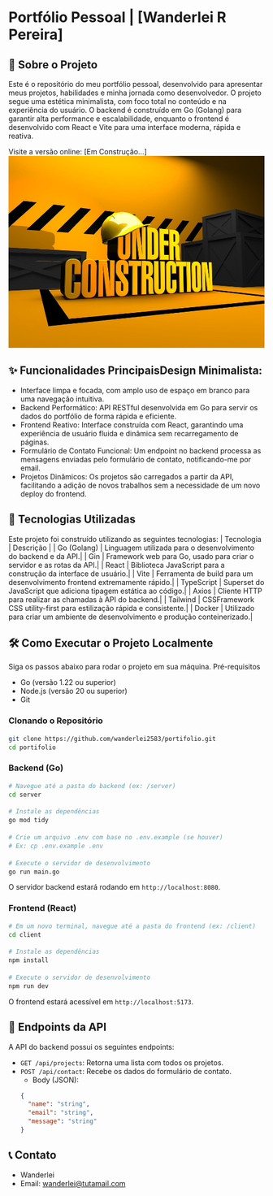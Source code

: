 # Portfólio Pessoal | [Wanderlei R Pereira]

## 📖 Sobre o Projeto
Este é o repositório do meu portfólio pessoal, desenvolvido para apresentar meus projetos, habilidades e minha jornada como desenvolvedor. O projeto segue uma estética minimalista, com foco total no conteúdo e na experiência do usuário.
O backend é construído em Go (Golang) para garantir alta performance e escalabilidade, enquanto o frontend é desenvolvido com React e Vite para uma interface moderna, rápida e reativa.

Visite a versão online: [Em Construção...]![a](./assets/under-construction-2891888_960_720.jpg)

## ✨ Funcionalidades PrincipaisDesign Minimalista:

* Interface limpa e focada, com amplo uso de espaço em branco para uma navegação intuitiva.
* Backend Performático: API RESTful desenvolvida em Go para servir os dados do portfólio de forma rápida e eficiente.
* Frontend Reativo: Interface construída com React, garantindo uma experiência de usuário fluida e dinâmica sem recarregamento de páginas.
* Formulário de Contato Funcional: Um endpoint no backend processa as mensagens enviadas pelo formulário de contato, notificando-me por email.
* Projetos Dinâmicos: Os projetos são carregados a partir da API, facilitando a adição de novos trabalhos sem a necessidade de um novo deploy do frontend.

## 🚀 Tecnologias Utilizadas
Este projeto foi construído utilizando as seguintes tecnologias:
| Tecnologia | Descrição | 
| Go (Golang) | Linguagem utilizada para o desenvolvimento do backend e da API.|
| Gin | Framework web para Go, usado para criar o servidor e as rotas da API.|
| React | Biblioteca JavaScript para a construção da interface de usuário.|
| Vite | Ferramenta de build para um desenvolvimento frontend extremamente rápido.|
| TypeScript |  Superset do JavaScript que adiciona tipagem estática ao código.|
| Axios | Cliente HTTP para realizar as chamadas à API do backend.|
| Tailwind | CSSFramework CSS utility-first para estilização rápida e consistente.| 
| Docker | Utilizado para criar um ambiente de desenvolvimento e produção conteinerizado.|

## 🛠️ Como Executar o Projeto Localmente
Siga os passos abaixo para rodar o projeto em sua máquina.
Pré-requisitos
* Go (versão 1.22 ou superior)
* Node.js (versão 20 ou superior)
* Git

### Clonando o Repositório
```sh 
git clone https://github.com/wanderlei2583/portifolio.git
cd portifolio

```
### Backend (Go)
~~~sh 
# Navegue até a pasta do backend (ex: /server)
cd server

# Instale as dependências
go mod tidy

# Crie um arquivo .env com base no .env.example (se houver)
# Ex: cp .env.example .env

# Execute o servidor de desenvolvimento
go run main.go
~~~

O servidor backend estará rodando em `http://localhost:8080`.

### Frontend (React)
~~~sh 
# Em um novo terminal, navegue até a pasta do frontend (ex: /client)
cd client

# Instale as dependências
npm install

# Execute o servidor de desenvolvimento
npm run dev
~~~

O frontend estará acessível em `http://localhost:5173`.

## 📝 Endpoints da API
A API do backend possui os seguintes endpoints:
* `GET /api/projects`: Retorna uma lista com todos os projetos.
* `POST /api/contact`: Recebe os dados do formulário de contato.
    * Body (JSON):
    ~~~json 
    {
      "name": "string",
      "email": "string",
      "message": "string"
    }
    ~~~

## 📞 Contato
* Wanderlei 
* Email: wanderlei@tutamail.com
